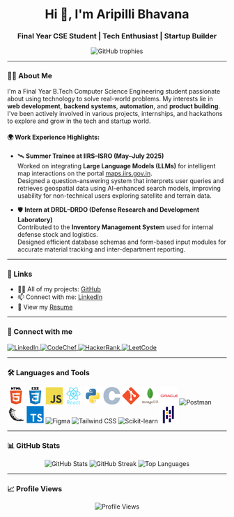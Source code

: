 <h1 align="center">Hi 👋, I'm Aripilli Bhavana</h1>
<h3 align="center">Final Year CSE Student | Tech Enthusiast | Startup Builder</h3>

<p align="center">
  <img src="https://github-profile-trophy.vercel.app/?username=Aripilli-Bhavana&theme=onedark&column=7&margin-w=10&margin-h=10" alt="GitHub trophies" />
</p>

---

### 👩‍💻 About Me

I'm a Final Year B.Tech Computer Science Engineering student passionate about using technology to solve real-world problems. My interests lie in **web development**, **backend systems**, **automation**, and **product building**. I've been actively involved in various projects, internships, and hackathons to explore and grow in the tech and startup world.

#### 🌍 Work Experience Highlights:

- 🛰 **Summer Trainee at IIRS–ISRO (May–July 2025)**  
  Worked on integrating **Large Language Models (LLMs)** for intelligent map interactions on the portal [maps.iirs.gov.in](https://maps.iirs.gov.in/).  
  Designed a question-answering system that interprets user queries and retrieves geospatial data using AI-enhanced search models, improving usability for non-technical users exploring satellite and terrain data.

- 🛡 **Intern at DRDL–DRDO (Defense Research and Development Laboratory)**  
  Contributed to the **Inventory Management System** used for internal defense stock and logistics.  
  Designed efficient database schemas and form-based input modules for accurate material tracking and inter-department reporting.

---

### 🔗 Links

- 👨‍💻 All of my projects: [GitHub](https://github.com/Aripilli-Bhavana)  
- 📫 Connect with me: [LinkedIn](https://www.linkedin.com/in/aripillbhavana)  
- 📄 View my [Resume](https://drive.google.com/file/d/10_j0THe0XoqpbdLxbz_heRsFKJ7dmoU7/view?usp=sharing)

---

### 🤝 Connect with me

<p align="left">
  <a href="https://www.linkedin.com/in/aripillbhavana" target="_blank">
    <img align="center" src="https://raw.githubusercontent.com/rahuldkjain/github-profile-readme-generator/master/src/images/icons/Social/linked-in-alt.svg" alt="LinkedIn" height="30" width="40" />
  </a>
  <a href="https://www.codechef.com/users/a_bhavana0805" target="_blank">
    <img align="center" src="https://cdn.jsdelivr.net/npm/simple-icons@3.1.0/icons/codechef.svg" alt="CodeChef" height="30" width="40" />
  </a>
  <a href="https://www.hackerrank.com/aripilli_bhavan2" target="_blank">
    <img align="center" src="https://raw.githubusercontent.com/rahuldkjain/github-profile-readme-generator/master/src/images/icons/Social/hackerrank.svg" alt="HackerRank" height="30" width="40" />
  </a>
  <a href="https://leetcode.com/aripillibhavana/" target="_blank">
    <img align="center" src="https://raw.githubusercontent.com/rahuldkjain/github-profile-readme-generator/master/src/images/icons/Social/leet-code.svg" alt="LeetCode" height="30" width="40" />
  </a>
</p>

---

### 🛠️ Languages and Tools

<p align="left">
  <img src="https://raw.githubusercontent.com/devicons/devicon/master/icons/html5/html5-original-wordmark.svg" alt="HTML" width="40" height="40"/>
  <img src="https://raw.githubusercontent.com/devicons/devicon/master/icons/css3/css3-original-wordmark.svg" alt="CSS" width="40" height="40"/>
  <img src="https://raw.githubusercontent.com/devicons/devicon/master/icons/javascript/javascript-original.svg" alt="JavaScript" width="40" height="40"/>
  <img src="https://raw.githubusercontent.com/devicons/devicon/master/icons/react/react-original-wordmark.svg" alt="React" width="40" height="40"/>
  <img src="https://raw.githubusercontent.com/devicons/devicon/master/icons/python/python-original.svg" alt="Python" width="40" height="40"/>
  <img src="https://raw.githubusercontent.com/devicons/devicon/master/icons/c/c-original.svg" alt="C" width="40" height="40"/>
  <img src="https://raw.githubusercontent.com/devicons/devicon/master/icons/git/git-original.svg" alt="Git" width="40" height="40"/>
  <img src="https://raw.githubusercontent.com/devicons/devicon/master/icons/mongodb/mongodb-original-wordmark.svg" alt="MongoDB" width="40" height="40"/>
  <img src="https://raw.githubusercontent.com/devicons/devicon/master/icons/oracle/oracle-original.svg" alt="Oracle" width="40" height="40"/>
  <img src="https://www.vectorlogo.zone/logos/getpostman/getpostman-icon.svg" alt="Postman" width="40" height="40"/>
  <img src="https://raw.githubusercontent.com/devicons/devicon/master/icons/flask/flask-original.svg" alt="Flask" width="40" height="40"/>
  <img src="https://raw.githubusercontent.com/devicons/devicon/master/icons/typescript/typescript-original.svg" alt="TypeScript" width="40" height="40"/>
  <img src="https://www.vectorlogo.zone/logos/figma/figma-icon.svg" alt="Figma" width="40" height="40"/>
  <img src="https://www.vectorlogo.zone/logos/tailwindcss/tailwindcss-icon.svg" alt="Tailwind CSS" width="40" height="40"/>
  <img src="https://upload.wikimedia.org/wikipedia/commons/0/05/Scikit_learn_logo_small.svg" alt="Scikit-learn" width="40" height="40"/>
  <img src="https://raw.githubusercontent.com/devicons/devicon/master/icons/pandas/pandas-original.svg" alt="Pandas" width="40" height="40"/>
</p>

---

### 📊 GitHub Stats

<p align="center">
  <img src="https://github-readme-stats.vercel.app/api?username=Aripilli-Bhavana&show_icons=true&theme=radical&hide=issues,contribs" alt="GitHub Stats" />
  <img src="https://github-readme-streak-stats.herokuapp.com/?user=Aripilli-Bhavana&theme=radical" alt="GitHub Streak" />
  <img src="https://github-readme-stats.vercel.app/api/top-langs/?username=Aripilli-Bhavana&layout=compact&theme=radical" alt="Top Languages" />
</p>

---

### 📈 Profile Views

<p align="center">
  <img src="https://komarev.com/ghpvc/?username=Aripilli-Bhavana&label=Profile%20views&color=0e75b6&style=flat" alt="Profile Views" />
</p>
